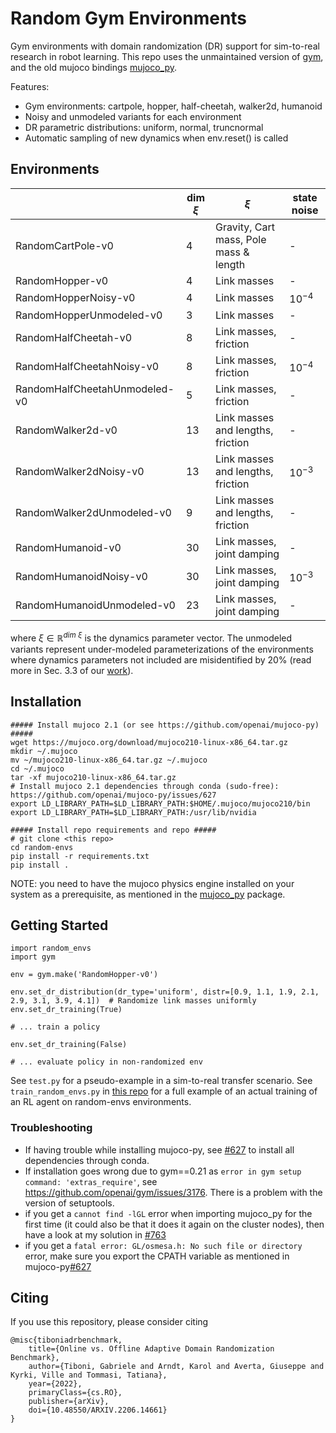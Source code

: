 # Random Gym Environments
Gym environments with domain randomization (DR) support for sim-to-real research in robot learning.
This repo uses the unmaintained version of [gym](https://github.com/openai/gym/), and the old mujoco bindings [mujoco_py](https://github.com/openai/mujoco-py).

Features:
- Gym environments: cartpole, hopper, half-cheetah, walker2d, humanoid
- Noisy and unmodeled variants for each environment
- DR parametric distributions: uniform, normal, truncnormal
- Automatic sampling of new dynamics when env.reset() is called

## Environments
|                               | dim $\xi$ | $\xi$                                  | state noise |
|-------------------------------|-----------|----------------------------------------|-------------|
| RandomCartPole-v0             | 4         | Gravity, Cart mass, Pole mass & length | -           |
| RandomHopper-v0               | 4         | Link masses                            | -           |
| RandomHopperNoisy-v0          | 4         | Link masses                            | $10^{-4}$   |
| RandomHopperUnmodeled-v0      | 3         | Link masses                            | -           |
| RandomHalfCheetah-v0          | 8         | Link masses, friction                  | -           |
| RandomHalfCheetahNoisy-v0     | 8         | Link masses, friction                  | $10^{-4}$   |
| RandomHalfCheetahUnmodeled-v0 | 5         | Link masses, friction                  | -           |
| RandomWalker2d-v0             | 13        | Link masses and lengths, friction      | -           |
| RandomWalker2dNoisy-v0        | 13        | Link masses and lengths, friction      | $10^{-3}$   |
| RandomWalker2dUnmodeled-v0    | 9         | Link masses and lengths, friction      | -           |
| RandomHumanoid-v0             | 30        | Link masses, joint damping             | -           |
| RandomHumanoidNoisy-v0        | 30        | Link masses, joint damping             | $10^{-3}$   |
| RandomHumanoidUnmodeled-v0    | 23        | Link masses, joint damping             | -           |

where $\xi \in \mathbb{R}^{dim \ \xi}$ is the dynamics parameter vector. The unmodeled variants represent under-modeled parameterizations of the environments where dynamics parameters not included are misidentified by 20% (read more in Sec. 3.3 of our [work](https://arxiv.org/abs/2206.14661)).


## Installation
```
##### Install mujoco 2.1 (or see https://github.com/openai/mujoco-py) #####
wget https://mujoco.org/download/mujoco210-linux-x86_64.tar.gz 
mkdir ~/.mujoco
mv ~/mujoco210-linux-x86_64.tar.gz ~/.mujoco
cd ~/.mujoco
tar -xf mujoco210-linux-x86_64.tar.gz
# Install mujoco 2.1 dependencies through conda (sudo-free): https://github.com/openai/mujoco-py/issues/627
export LD_LIBRARY_PATH=$LD_LIBRARY_PATH:$HOME/.mujoco/mujoco210/bin
export LD_LIBRARY_PATH=$LD_LIBRARY_PATH:/usr/lib/nvidia

##### Install repo requirements and repo #####
# git clone <this repo>
cd random-envs
pip install -r requirements.txt
pip install .
```
NOTE: you need to have the mujoco physics engine installed on your system as a prerequisite, as mentioned in the [mujoco_py](https://github.com/openai/mujoco-py) package.

## Getting Started
```
import random_envs
import gym

env = gym.make('RandomHopper-v0')

env.set_dr_distribution(dr_type='uniform', distr=[0.9, 1.1, 1.9, 2.1, 2.9, 3.1, 3.9, 4.1])  # Randomize link masses uniformly
env.set_dr_training(True)

# ... train a policy

env.set_dr_training(False)

# ... evaluate policy in non-randomized env
```
See `test.py` for a pseudo-example in a sim-to-real transfer scenario. 
See `train_random_envs.py` in [this repo](https://github.com/gabrieletiboni/sb3-gym-interface) for a full example of an actual training of an RL agent on random-envs environments.

### Troubleshooting
- If having trouble while installing mujoco-py, see [#627](https://github.com/openai/mujoco-py/issues/627) to install all dependencies through conda.
- If installation goes wrong due to gym==0.21 as `error in gym setup command: 'extras_require'`, see https://github.com/openai/gym/issues/3176. There is a problem with the version of setuptools.
- if you get a `cannot find -lGL` error when importing mujoco_py for the first time (it could also be that it does it again on the cluster nodes), then have a look at my solution in [#763](https://github.com/openai/mujoco-py/issues/763#issuecomment-1519090452)
- if you get a `fatal error: GL/osmesa.h: No such file or directory` error, make sure you export the CPATH variable as mentioned in mujoco-py[#627](https://github.com/openai/mujoco-py/issues/627)

## Citing
If you use this repository, please consider citing
```     
@misc{tiboniadrbenchmark,
    title={Online vs. Offline Adaptive Domain Randomization Benchmark},
    author={Tiboni, Gabriele and Arndt, Karol and Averta, Giuseppe and Kyrki, Ville and Tommasi, Tatiana},
    year={2022},
    primaryClass={cs.RO},
    publisher={arXiv},
    doi={10.48550/ARXIV.2206.14661}
}
```